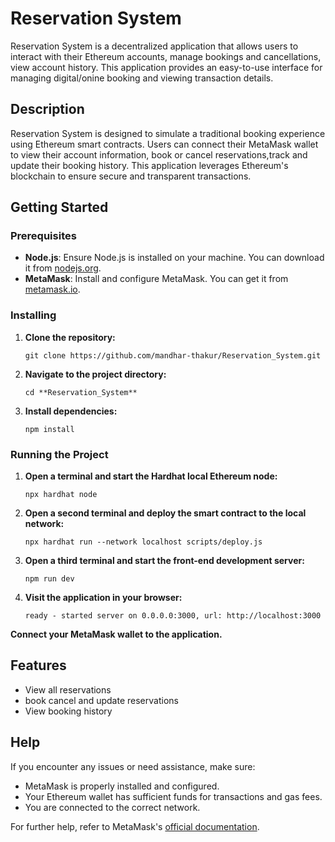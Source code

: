# Reservation System

Reservation System is a decentralized application that allows users to interact with their Ethereum accounts, manage bookings and cancellations, view account history. This application provides an easy-to-use interface for managing digital/onine booking and viewing transaction details.

## Description

Reservation System is designed to simulate a traditional booking experience using Ethereum smart contracts. Users can connect their MetaMask wallet to view their account information, book or cancel reservations,track and update their booking history. This application leverages Ethereum's blockchain to ensure secure and transparent transactions.

## Getting Started

### Prerequisites

- **Node.js**: Ensure Node.js is installed on your machine. You can download it from [nodejs.org](https://nodejs.org/).
- **MetaMask**: Install and configure MetaMask. You can get it from [metamask.io](https://metamask.io/).

### Installing

1. **Clone the repository:**

   ```git clone https://github.com/mandhar-thakur/Reservation_System.git```

2. **Navigate to the project directory:**

   ```cd **Reservation_System**```

3. **Install dependencies:**

   ```npm install```

### Running the Project

1. **Open a terminal and start the Hardhat local Ethereum node:**
   
   ```npx hardhat node```

2. **Open a second terminal and deploy the smart contract to the local network:**
   
   ```npx hardhat run --network localhost scripts/deploy.js```

3. **Open a third terminal and start the front-end development server:**
   
   ```npm run dev```

4. **Visit the application in your browser:**
   
   ```ready - started server on 0.0.0.0:3000, url: http://localhost:3000```

**Connect your MetaMask wallet to the application.**

## Features
- View all reservations
- book cancel and update reservations
- View booking history

## Help
If you encounter any issues or need assistance, make sure:
- MetaMask is properly installed and configured.
- Your Ethereum wallet has sufficient funds for transactions and gas fees.
- You are connected to the correct network.

For further help, refer to MetaMask's [official documentation](https://metamask.io/learn/).
